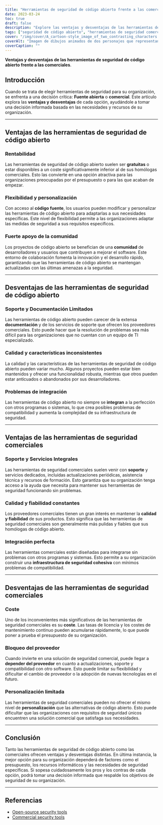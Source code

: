 ```yaml
---
title: "Herramientas de seguridad de código abierto frente a las comerciales: Ventajas e inconvenientes"
date: 2023-03-24
toc: true
draft: false
description: "Explore las ventajas y desventajas de las herramientas de seguridad comerciales y de código abierto, que le ayudarán a tomar decisiones informadas para la estrategia de seguridad de su organización."
tags: ["seguridad de código abierto", "herramientas de seguridad comercial", "rentabilidad", "flexibilidad", "personalización", "apoyo comunitario", "apoyo limitado", "documentación", "retos de integración", "calidad y fiabilidad", "integración perfecta", "vendor lock-in", "Recursos informáticos", "infraestructura de seguridad", "soluciones de seguridad", "limitaciones presupuestarias", "requisitos específicos", "compatibilidad del software", "objetivos de seguridad", "toma de decisiones"]
cover: "/img/cover/A_cartoon-style_image_of_two_contrasting_characters.png"
coverAlt: "Imagen de dibujos animados de dos personajes que representan herramientas de seguridad comerciales y de código abierto, situadas en lados opuestos de una balanza equilibrada, simbolizando los pros y los contras de cada opción."
coverCaption: ""
---
```


**Ventajas y desventajas de las herramientas de seguridad de código abierto frente a las comerciales**.

## Introducción

Cuando se trata de elegir herramientas de seguridad para su organización, se enfrenta a una decisión crítica: **Fuente abierta** o **comercial**. Este artículo explora las **ventajas y desventajas** de cada opción, ayudándole a tomar una decisión informada basada en las necesidades y recursos de su organización.

______

## Ventajas de las herramientas de seguridad de código abierto

### Rentabilidad

Las herramientas de seguridad de código abierto suelen ser **gratuitas** o estar disponibles a un coste significativamente inferior al de sus homólogas comerciales. Esto las convierte en una opción atractiva para las organizaciones preocupadas por el presupuesto o para las que acaban de empezar.

### Flexibilidad y personalización

Con acceso al **código fuente**, los usuarios pueden modificar y personalizar las herramientas de código abierto para adaptarlas a sus necesidades específicas. Este nivel de flexibilidad permite a las organizaciones adaptar las medidas de seguridad a sus requisitos específicos.

### Fuerte apoyo de la comunidad

Los proyectos de código abierto se benefician de una **comunidad** de desarrolladores y usuarios que contribuyen a mejorar el software. Este entorno de colaboración fomenta la innovación y el desarrollo rápido, garantizando que las herramientas de código abierto se mantengan actualizadas con las últimas amenazas a la seguridad.

______

## Desventajas de las herramientas de seguridad de código abierto

### Soporte y Documentación Limitados

Las herramientas de código abierto pueden carecer de la extensa **documentación** y de los servicios de soporte que ofrecen los proveedores comerciales. Esto puede hacer que la resolución de problemas sea más difícil para las organizaciones que no cuentan con un equipo de TI especializado.

### Calidad y características inconsistentes

La calidad y las características de las herramientas de seguridad de código abierto pueden variar mucho. Algunos proyectos pueden estar bien mantenidos y ofrecer una funcionalidad robusta, mientras que otros pueden estar anticuados o abandonados por sus desarrolladores.

### Problemas de integración

Las herramientas de código abierto no siempre se **integran** a la perfección con otros programas o sistemas, lo que crea posibles problemas de compatibilidad y aumenta la complejidad de su infraestructura de seguridad.

______

## Ventajas de las herramientas de seguridad comerciales

### Soporte y Servicios Integrales

Las herramientas de seguridad comerciales suelen venir con **soporte** y servicios dedicados, incluidas actualizaciones periódicas, asistencia técnica y recursos de formación. Esto garantiza que su organización tenga acceso a la ayuda que necesita para mantener sus herramientas de seguridad funcionando sin problemas.

### Calidad y fiabilidad constantes

Los proveedores comerciales tienen un gran interés en mantener la **calidad y fiabilidad** de sus productos. Esto significa que las herramientas de seguridad comerciales son generalmente más pulidas y fiables que sus homólogas de código abierto.

### Integración perfecta

Las herramientas comerciales están diseñadas para integrarse sin problemas con otros programas y sistemas. Esto permite a su organización construir una **infraestructura de seguridad cohesiva** con mínimos problemas de compatibilidad.

______

## Desventajas de las herramientas de seguridad comerciales

### Coste

Uno de los inconvenientes más significativos de las herramientas de seguridad comerciales es su **coste**. Las tasas de licencia y los costes de mantenimiento continuo pueden acumularse rápidamente, lo que puede poner a prueba el presupuesto de su organización.

### Bloqueo del proveedor

Cuando invierte en una solución de seguridad comercial, puede llegar a **depender del proveedor** en cuanto a actualizaciones, soporte y compatibilidad con otro software. Esto puede limitar su flexibilidad y dificultar el cambio de proveedor o la adopción de nuevas tecnologías en el futuro.

### Personalización limitada

Las herramientas de seguridad comerciales pueden no ofrecer el mismo nivel de **personalización** que las alternativas de código abierto. Esto puede dificultar que las organizaciones con requisitos de seguridad únicos encuentren una solución comercial que satisfaga sus necesidades.

______

## Conclusión

Tanto las herramientas de seguridad de código abierto como las comerciales ofrecen ventajas y desventajas distintas. En última instancia, la mejor opción para su organización dependerá de factores como el presupuesto, los recursos informáticos y las necesidades de seguridad específicas. Si sopesa cuidadosamente los pros y los contras de cada opción, podrá tomar una decisión informada que respalde los objetivos de seguridad de su organización.

______

## Referencias

- [Open-source security tools](https://en.wikipedia.org/wiki/Open-source_software_security)
- [Commercial security tools](https://en.wikipedia.org/wiki/Computer_security_software)
